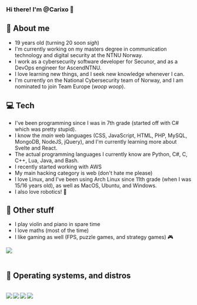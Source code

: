 ### Hi there! I'm @Carixo 👋

<!--
**CarixoHD/CarixoHD** is a ✨ _special_ ✨ repository because its `README.md` (this file) appears on your GitHub profile.
Here are some ideas to get you started:

- 🔭 I’m currently working on ...
- 🌱 I’m currently learning ...
- 👯 I’m looking to collaborate on ...
- 🤔 I’m looking for help with ...
- 💬 Ask me about ...
- 📫 How to reach me: ...
- 😄 Pronouns: ...
- ⚡ Fun fact: ...
-->
## 🔭 About me
- 19 years old (turning 20 soon *sigh*)
- I'm currently working on my masters degree in communication technology and digital security at the NTNU Norway.
- I work as a cybersecurity software developer for Secunor, and as a DevOps engineer for AscendNTNU.
- I love learning new things, and I seek new knowledge whenever I can. 
- I'm currently on the National Cybersecurity team of Norway, and I am nominated to join Team Europe (*woop woop*).


## 💻 Tech
- I've been programming since I was in 7th grade (started off with C# which was pretty stupid).
- I know the *main* web languages (CSS, JavaScript, HTML, PHP, MySQL, MongoDB, NodeJS, jQuery), and I'm currently learning more about Svelte and React.
- The actual programming languages I currently know are Python, C#, C, C++, Lua, Java, and Bash.
- I recently started working with AWS
- My main hacking category is web (don't hate me please)
- I love Linux, and I've been using Arch Linux since 11th grade (when I was 15/16 years old), as well as MacOS, Ubuntu, and Windows.
- I also love robotics! 🤖

## 👯 Other stuff
- I play violin and piano in spare time
- I love maths (most of the time) 
- I like gaming as well (FPS, puzzle games, and strategy games) 🎮


<a href="https://www.linkedin.com/in/shayan-alinejad-84a77a17a/" target="blank" >
  <img align="left"  src="https://img.shields.io/badge/LinkedIn-0077B5?style=for-the-badge&logo=linkedin&logoColor=white" />
  </a>
<br>
<br>

## 🐧 Operating systems, and distros


<br>
<div>
<img align="left" src="https://img.shields.io/badge/Arch_Linux-1793D1?style=for-the-badge&logo=arch-linux&logoColor=white"/>
<img align="left" src="https://img.shields.io/badge/mac%20os-000000?style=for-the-badge&logo=apple&logoColor=white"/>
<img align="left" src="https://img.shields.io/badge/Windows-0078D6?style=for-the-badge&logo=windows&logoColor=white"/>
<img align="left" src="https://img.shields.io/badge/Ubuntu-E95420?style=for-the-badge&logo=ubuntu&logoColor=white"/></div>
